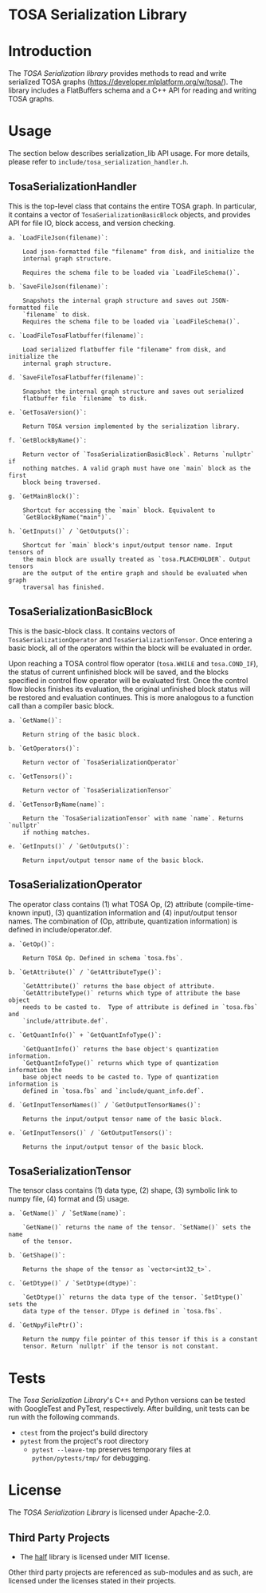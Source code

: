 TOSA Serialization Library
==========================

# Introduction

The *TOSA Serialization library* provides methods to read and write serialized
TOSA graphs (<https://developer.mlplatform.org/w/tosa/>).  The library includes
a FlatBuffers schema and a C++ API for reading and writing TOSA graphs.

# Usage

The section below describes serialization_lib API usage. For more
details, please refer to `include/tosa_serialization_handler.h`.

## TosaSerializationHandler

This is the top-level class that contains the entire TOSA graph.  In
particular, it contains a vector of `TosaSerializationBasicBlock` objects,
and provides API for file IO, block access, and version checking.

    a. `LoadFileJson(filename)`:

        Load json-formatted file "filename" from disk, and initialize the
        internal graph structure.

        Requires the schema file to be loaded via `LoadFileSchema()`.

    b. `SaveFileJson(filename)`:

        Snapshots the internal graph structure and saves out JSON-formatted file
        `filename` to disk.
        Requires the schema file to be loaded via `LoadFileSchema()`.

    c. `LoadFileTosaFlatbuffer(filename)`:

        Load serialized flatbuffer file "filename" from disk, and initialize the
        internal graph structure.

    d. `SaveFileTosaFlatbuffer(filename)`:

        Snapshot the internal graph structure and saves out serialized
        flatbuffer file `filename` to disk.

    e. `GetTosaVersion()`:

        Return TOSA version implemented by the serialization library.

    f. `GetBlockByName()`:

        Return vector of `TosaSerializationBasicBlock`. Returns `nullptr` if
        nothing matches. A valid graph must have one `main` block as the first
        block being traversed.

    g. `GetMainBlock()`:

        Shortcut for accessing the `main` block. Equivalent to
        `GetBlockByName("main")`.

    h. `GetInputs()` / `GetOutputs()`:

        Shortcut for `main` block's input/output tensor name. Input tensors of
        the main block are usually treated as `tosa.PLACEHOLDER`. Output tensors
        are the output of the entire graph and should be evaluated when graph
        traversal has finished.

## TosaSerializationBasicBlock

This is the basic-block class. It contains vectors of
`TosaSerializationOperator` and `TosaSerializationTensor`. Once entering
a basic block, all of the operators within the block will be evaluated
in order.

Upon reaching a TOSA control flow operator (`tosa.WHILE` and
`tosa.COND_IF`), the status of current unfinished block will be saved, and
the blocks specified in control flow operator will be evaluated first. Once
the control flow blocks finishes its evaluation, the original unfinished
block status will be restored and evaluation continues.  This is more
analogous to a function call than a compiler basic block.

    a. `GetName()`:

        Return string of the basic block.

    b. `GetOperators()`:

        Return vector of `TosaSerializationOperator`

    c. `GetTensors()`:

        Return vector of `TosaSerializationTensor`

    d. `GetTensorByName(name)`:

        Return the `TosaSerializationTensor` with name `name`. Returns `nullptr`
        if nothing matches.

    e. `GetInputs()` / `GetOutputs()`:

        Return input/output tensor name of the basic block.

## TosaSerializationOperator

The operator class contains (1) what TOSA Op, (2) attribute (compile-time-
known input), (3) quantization information and (4) input/output tensor
names. The combination of (Op, attribute, quantization information) is
defined in include/operator.def.

    a. `GetOp()`:

        Return TOSA Op. Defined in schema `tosa.fbs`.

    b. `GetAttribute()` / `GetAttributeType()`:

        `GetAttribute()` returns the base object of attribute.
        `GetAttributeType()` returns which type of attribute the base object
        needs to be casted to.  Type of attribute is defined in `tosa.fbs` and
        `include/attribute.def`.

    c. `GetQuantInfo()` + `GetQuantInfoType()`:

        `GetQuantInfo()` returns the base object's quantization information.
        `GetQuantInfoType()` returns which type of quantization information the
        base object needs to be casted to. Type of quantization information is
        defined in `tosa.fbs` and `include/quant_info.def`.

    d. `GetInputTensorNames()` / `GetOutputTensorNames()`:

        Returns the input/output tensor name of the basic block.

    e. `GetInputTensors()` / `GetOutputTensors()`:

        Returns the input/output tensor of the basic block.

## TosaSerializationTensor

The tensor class contains (1) data type, (2) shape, (3) symbolic link to
numpy file, (4) format and (5) usage.

    a. `GetName()` / `SetName(name)`:

        `GetName()` returns the name of the tensor. `SetName()` sets the name
        of the tensor.

    b. `GetShape()`:

        Returns the shape of the tensor as `vector<int32_t>`.

    c. `GetDtype()` / `SetDtype(dtype)`:

        `GetDtype()` returns the data type of the tensor. `SetDtype()` sets the
        data type of the tensor. DType is defined in `tosa.fbs`.

    d. `GetNpyFilePtr()`:

        Return the numpy file pointer of this tensor if this is a constant
        tensor. Return `nullptr` if the tensor is not constant.

# Tests

The *Tosa Serialization Library*'s C++ and Python versions can be tested with GoogleTest and PyTest, respectively. After building, unit tests can be run with the following commands.
- `ctest` from the project's build directory
- `pytest` from the project's root directory
    - `pytest --leave-tmp` preserves temporary files at `python/pytests/tmp/` for debugging.

# License

The *TOSA Serialization Library* is licensed under Apache-2.0.

## Third Party Projects

- The [half](https://half.sourceforge.net/) library is licensed under MIT license.

Other third party projects are referenced as sub-modules and as such, are licensed under the licenses stated in their projects.

